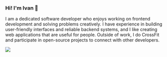 ### Hi! I'm Ivan 👋

I am a dedicated software developer who enjoys working on frontend development and solving problems creatively. I have experience in building user-friendly interfaces and reliable backend systems, and I like creating web applications that are useful for people. Outside of work, I do CrossFit and participate in open-source projects to connect with other developers.

![](https://github-readme-stats.vercel.app/api/top-langs/?username=siropkin&theme=github_dark_dimmed&hide_border=true&include_all_commits=true&count_private=true&layout=compact)
